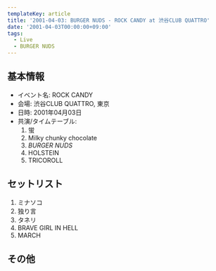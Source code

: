 ```yaml
---
templateKey: article
title: '2001-04-03: BURGER NUDS - ROCK CANDY at 渋谷CLUB QUATTRO'
date: '2001-04-03T00:00:00+09:00'
tags:
  - Live
  - BURGER NUDS
---
```

## 基本情報

* イベント名: ROCK CANDY
* 会場: 渋谷CLUB QUATTRO, 東京
* 日時: 2001年04月03日
* 共演/タイムテーブル:
  1. 蛍
  1. Milky chunky chocolate
  1. *BURGER NUDS*
  1. HOLSTEIN
  1. TRICOROLL

## セットリスト

1. ミナソコ
1. 独り言
1. タネリ
1. BRAVE GIRL IN HELL
1. MARCH

## その他

